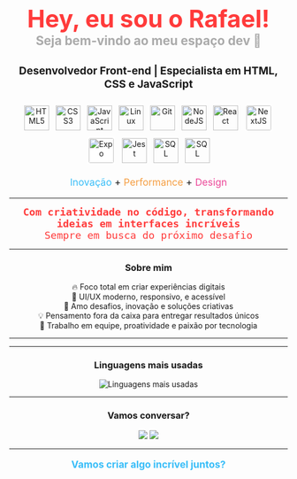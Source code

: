 <h1 align="center" style="color:#FF3B3B; font-size:2.7rem;">
  Hey, eu sou o Rafael!<br>
  <span style="font-size:1.4rem; color:#aaa;">Seja bem-vindo ao meu espaço dev 🚀</span>
</h1>

<p align="center" style="font-size:1.2rem;">
  <b>Desenvolvedor Front-end | Especialista em HTML, CSS e JavaScript</b>
</p>

<p align="center">
  <!-- HTML5 -->
  <img src="https://cdn.jsdelivr.net/gh/devicons/devicon/icons/html5/html5-original.svg" title="HTML5" alt="HTML5" width="45" height="45" style="margin:4px;"/>
  <!-- CSS3 -->
  <img src="https://cdn.jsdelivr.net/gh/devicons/devicon/icons/css3/css3-original.svg" title="CSS3" alt="CSS3" width="45" height="45" style="margin:4px;"/>
  <!-- JavaScript -->
  <img src="https://cdn.jsdelivr.net/gh/devicons/devicon/icons/javascript/javascript-original.svg" title="JavaScript" alt="JavaScript" width="45" height="45" style="margin:4px;"/>
  <!-- Linux -->
  <img src="https://cdn.jsdelivr.net/gh/devicons/devicon/icons/linux/linux-original.svg" title="Linux" alt="Linux" width="45" height="45" style="margin:4px;"/>
  <!-- Git -->
  <img src="https://cdn.jsdelivr.net/gh/devicons/devicon/icons/git/git-original.svg" title="Git" alt="Git" width="45" height="45" style="margin:4px;"/>
  <!-- NodeJS -->
  <img src="https://cdn.jsdelivr.net/gh/devicons/devicon/icons/nodejs/nodejs-original.svg" title="NodeJS" alt="NodeJS" width="45" height="45" style="margin:4px;"/>
  <!-- React -->
  <img src="https://cdn.jsdelivr.net/gh/devicons/devicon/icons/react/react-original.svg" title="React" alt="React" width="45" height="45" style="margin:4px;"/>
  <!-- NextJS -->
  <img src="https://cdn.jsdelivr.net/gh/devicons/devicon/icons/nextjs/nextjs-original.svg" title="NextJS" alt="NextJS" width="45" height="45" style="margin:4px;background:#fff; border-radius:6px; padding:3px;"/>
  <!-- Expo -->
  <img src="https://www.bing.com/th/id/OIP.VN6l66cbeCz_Def9cRw7hwHaHa?w=188&h=211&c=8&rs=1&qlt=90&o=6&dpr=1.5&pid=3.1&rm=2" title="Expo" alt="Expo" width="45" height="45" style="margin:4px; background:#fff; border-radius:6px; padding:3px;"/>
  <!-- Jest -->
  <img src="https://cdn.jsdelivr.net/gh/devicons/devicon/icons/jest/jest-plain.svg" title="Jest" alt="Jest" width="45" height="45" style="margin:4px;"/>
  <!-- SQL (MySQL as SQL style) -->
  <img src="https://i.pinimg.com/736x/06/86/c0/0686c0c85407548ea5bd737a572974b6.jpg" title="SQL" alt="SQL" width="45" height="45" style="margin:4px;"/>
  <!-- VisualStudio (MyVisualStudio as VisualStudio style) -->
  <img src="https://th.bing.com/th/id/R.0d84b8aa7707781792d65a7c4140aeac?rik=Yokffz4QVRfmEQ&pid=ImgRaw&r=0" title="SQL" alt="SQL" width="45" height="45" style="margin:4px;"/>  
  
</p>

<p align="center" style="font-size:1.1rem;">
  <span style="color:#38bdf8;">Inovação</span> + <span style="color:#f59e42;">Performance</span> + <span style="color:#ec4899;">Design</span>
</p>

---

<div align="center" style="color:#FF3B3B; font-size:1.15rem; font-family:'Fira Code',monospace;">
  <b>Com criatividade no código, transformando ideias em interfaces incríveis</b><br>
  Sempre em busca do próximo desafio
</div>

---

<h3 align="center">Sobre mim</h3>

<p align="center">
  🔥 Foco total em criar experiências digitais<br>
  🎨 UI/UX moderno, responsivo, e acessível<br>
  🚀 Amo desafios, inovação e soluções criativas<br>
  💡 Pensamento fora da caixa para entregar resultados únicos<br>
  🤝 Trabalho em equipe, proatividade e paixão por tecnologia
</p>

---


---

<h3 align="center">Linguagens mais usadas</h3>

<p align="center">
  <img src="https://github-readme-stats.vercel.app/api/top-langs/?username=vinibertunho&layout=compact&langs_count=6&theme=radical" alt="Linguagens mais usadas"/>
</p>

---

<h3 align="center">Vamos conversar?</h3>

<p align="center">
  <a href="mailto:rafael.s.mendes.1108532311@gmail.com"><img src="https://img.shields.io/badge/Email-38bdf8?style=for-the-badge&logo=gmail&logoColor=white"/></a>
  <a href="https://www.linkedin.com/in/vinicius-marcos-bertunho-da-silva-85172134a(https://www.linkedin.com/in/rafael-santos-5a2aa4349/)"><img src="https://img.shields.io/badge/LinkedIn-38bdf8?style=for-the-badge&logo=linkedin&logoColor=white"/></a>
</p>

---

<p align="center" style="color:#38bdf8; font-size:1.1rem;">
  <b>Vamos criar algo incrível juntos?</b>
</p>
